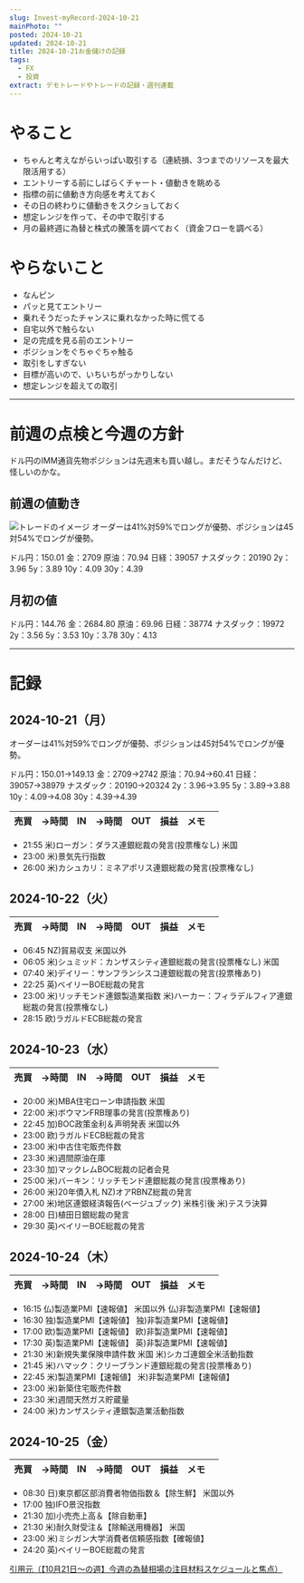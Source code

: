 ```yaml
---
slug: Invest-myRecord-2024-10-21
mainPhoto: ""
posted: 2024-10-21
updated: 2024-10-21
title: 2024-10-21お金儲けの記録
tags:
  - FX
  - 投資
extract: デモトレードやトレードの記録・週刊連載
---
```

# やること

- ちゃんと考えながらいっぱい取引する（連続損、3つまでのリソースを最大限活用する）
- エントリーする前にしばらくチャート・値動きを眺める
- 指標の前に値動き方向感を考えておく
- その日の終わりに値動きをスクショしておく
- 想定レンジを作って、その中で取引する
- 月の最終週に為替と株式の騰落を調べておく（資金フローを調べる）
# やらないこと

- なんピン
- パッと見てエントリー
- 乗れそうだったチャンスに乗れなかった時に慌てる
- 自宅以外で触らない
- 足の完成を見る前のエントリー
- ポジションをぐちゃぐちゃ触る
- 取引をしすぎない
- 目標が高いので、いちいちがっかりしない
- 想定レンジを超えての取引
***
# 前週の点検と今週の方針

ドル円のIMM通貨先物ポジションは先週末も買い越し。まだそうなんだけど、怪しいのかな。

## 前週の値動き

![トレードのイメージ](images/invest/weekly/2024/invest-myRecord-2024-10-21/01.png)
オーダーは41%対59%でロングが優勢、ポジションは45対54%でロングが優勢。

ドル円：150.01
金：2709
原油：70.94
日経：39057
ナスダック：20190
2y：3.96
5y：3.89
10y：4.09
30y：4.39

## 月初の値

ドル円：144.76
金：2684.80
原油：69.96
日経：38774
ナスダック：19972
2y：3.56
5y：3.53
10y：3.78
30y：4.13
***
# 記録

## 2024-10-21（月）

オーダーは41%対59%でロングが優勢、ポジションは45対54%でロングが優勢。

ドル円：150.01→149.13
金：2709→2742
原油：70.94→60.41
日経：39057→38979
ナスダック：20190→20324
2y：3.96→3.95
5y：3.89→3.88
10y：4.09→4.08
30y：4.39→4.39

| 売買  | →時間 | IN  | →時間 | OUT | 損益  | メモ  |     |
| --- | --- | --- | --- | --- | --- | --- | --- |
- 21:55	米)ローガン：ダラス連銀総裁の発言(投票権なし)	米国
- 23:00	米)景気先行指数
- 26:00	米)カシュカリ：ミネアポリス連銀総裁の発言(投票権なし)
## 2024-10-22（火）

| 売買  | →時間 | IN  | →時間 | OUT | 損益  | メモ  |     |
| --- | --- | --- | --- | --- | --- | --- | --- |
- 06:45	NZ)貿易収支	米国以外
- 06:05	米)シュミッド：カンザスシティ連銀総裁の発言(投票権なし)	米国
- 07:40	米)デイリー：サンフランシスコ連銀総裁の発言(投票権あり)
- 22:25	英)ベイリーBOE総裁の発言
- 23:00	米)リッチモンド連銀製造業指数
  米)ハーカー：フィラデルフィア連銀総裁の発言(投票権なし)
- 28:15	欧)ラガルドECB総裁の発言
## 2024-10-23（水）

| 売買  | →時間 | IN  | →時間 | OUT | 損益  | メモ  |     |
| --- | --- | --- | --- | --- | --- | --- | --- |

- 20:00	米)MBA住宅ローン申請指数	米国
- 22:00	米)ボウマンFRB理事の発言(投票権あり)
- 22:45	加)BOC政策金利＆声明発表	米国以外
- 23:00	欧)ラガルドECB総裁の発言
- 23:00	米)中古住宅販売件数
- 23:30	米)週間原油在庫
- 23:30	加)マックレムBOC総裁の記者会見
- 25:00	米)バーキン：リッチモンド連銀総裁の発言(投票権あり)
- 26:00	米)20年債入札
  NZ)オアRBNZ総裁の発言
- 27:00	米)地区連銀経済報告(ベージュブック)
  米株引後	米)テスラ決算
- 28:00	日)植田日銀総裁の発言
- 29:30	英)ベイリーBOE総裁の発言
## 2024-10-24（木）

| 売買  | →時間 | IN  | →時間 | OUT | 損益  | メモ  |     |
| --- | --- | --- | --- | --- | --- | --- | --- |
- 16:15	仏)製造業PMI【速報値】	米国以外
  仏)非製造業PMI【速報値】
- 16:30	独)製造業PMI【速報値】
  独)非製造業PMI【速報値】
- 17:00	欧)製造業PMI【速報値】
  欧)非製造業PMI【速報値】
- 17:30	英)製造業PMI【速報値】
  英)非製造業PMI【速報値】
- 21:30	米)新規失業保険申請件数	米国
  米)シカゴ連銀全米活動指数
- 21:45	米)ハマック：クリーブランド連銀総裁の発言(投票権あり)
- 22:45	米)製造業PMI【速報値】
  米)非製造業PMI【速報値】
- 23:00	米)新築住宅販売件数
- 23:30	米)週間天然ガス貯蔵量
- 24:00	米)カンザスシティ連銀製造業活動指数
## 2024-10-25（金）

| 売買  | →時間 | IN  | →時間 | OUT | 損益  | メモ  |     |
| --- | --- | --- | --- | --- | --- | --- | --- |
- 08:30	日)東京都区部消費者物価指数＆【除生鮮】	米国以外
- 17:00	独)IFO景況指数
- 21:30	加)小売売上高＆【除自動車】
- 21:30	米)耐久財受注＆【除輸送用機器】	米国
- 23:00	米)ミシガン大学消費者信頼感指数【確報値】
- 24:20	英)ベイリーBOE総裁の発言

[引用元（【10月21日～の週】今週の為替相場の注目材料スケジュールと焦点）](https://kissfx.com/article/20241021weekfx.html)
